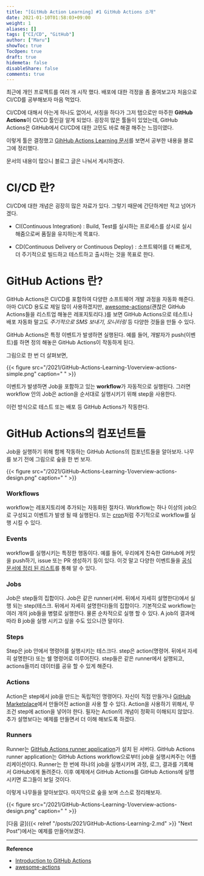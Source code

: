 ```yaml
---
title: "[GitHub Action Learning] #1 GitHub Actions 소개"
date: 2021-01-10T01:58:03+09:00
weight: 1
aliases: []
tags: ["CI/CD", "GitHub"]
author: ["Maru"]
showToc: true
TocOpen: true
draft: true
hidemeta: false
disableShare: false
comments: true
---
```


최근에 개인 프로젝트를 여러 개 시작 했다. 배포에 대한 걱정을 좀 줄여보고자 처음으로 CI/CD를 공부해보자 마음 먹었다.

CI/CD에 대해서 아는게 하나도 없어서, 서칭을 하다가 그저 탭으로만 마주한 **GitHub Actions**이 CI/CD 툴인걸 알게 되었다. 굉장히 많은 툴들이 있었는데, GitHub Actions은 GitHub에서 CI/CD에 대한 고민도 바로 해결 해주는 느낌이였다.

이렇게 툴은 결정했고 [GihHub Actions Learning 문서](https://docs.github.com/en/free-pro-team@latest/actions/learn-github-actions)를 보면서 공부한 내용을 블로그에 정리했다.

문서의 내용이 많으니 블로그 글은 나눠서 게시하겠다.

# CI/CD 란?

CI/CD에 대한 개념은 굉장히 많은 자료가 있다. 그렇기 때문에 간단하게만 적고 넘어가겠다.

- CI(Continuous Integration) : Build, Test를 실시하는 프로세스를 상시로 실시 해줌으로써 품질을 유지하는게 목표다.

- CD(Continuous Delivery or Continuous Deploy) : 소프트웨어를 더 빠르게, 더 주기적으로 빌드하고 테스트하고 출시하는 것을 목표로 한다.

# GitHub Actions 란?

GitHub Actions은 CI/CD를 포함하여 다양한 소프트웨어 개발 과정을 자동화 해준다. 아마 CI/CD 용도로 제일 많이 사용하겠지만, [awesome-actions](https://github.com/sdras/awesome-actions)(괜찮은 GitHub Actions들을 리스트업 해놓은 레포지토리다.)를 보면 GitHub Actions으로 테스트나 배포 자동화 말고도 _주기적으로 SMS 보내기_, _모니터링_ 등 다양한 것들을 만들 수 있다.

GitHub Actions은 특정 이벤트가 발생하면 실행된다. 예를 들어, 개발자가 push(이벤트)를 하면 정의 해놓은 GitHub Actions이 작동하게 된다.

그림으로 한 번 더 살펴보면,

{{< figure src="/2021/GitHub-Actions-Learning-1/overview-actions-simple.png" caption=" " >}}

이벤트가 발생하면 Job을 포함하고 있는 **workflow**가 자동적으로 실행된다. 그러면 workflow 안의 Job은 action을 순서대로 실행시키기 위해 step을 사용한다.

이런 방식으로 테스트 또는 배포 등 GitHub Actions가 작동한다.

# GitHub Actions의 컴포넌트들

Job을 실행하기 위해 함께 작동하는 GitHub Actions의 컴포넌트들을 알아보자. 나무를 보기 전에 그림으로 숲을 한 번 보자.

{{< figure src="/2021/GitHub-Actions-Learning-1/overview-actions-design.png" caption=" " >}}

### Workflows

workflow는 레포지토리에 추가되는 자동화된 절차다.
Workflow는 하나 이상의 job으로 구성되고 이벤트가 발생 될 때 실행된다. 또는 [cron](https://en.wikipedia.org/wiki/Cron)처럼 주기적으로 workflow를 실행 시킬 수 있다.

### Events

workflow를 실행시키는 특정한 행동이다.
예를 들어, 우리에게 친숙한 GitHub에 커밋을 push하기, issue 또는 PR 생성하기 등이 있다. 이것 말고 다양한 이벤트들을 [공식 문서에 정리 된 리스트](https://docs.github.com/en/free-pro-team@latest/actions/reference/events-that-trigger-workflows)를 통해 알 수 있다.

### Jobs

Job은 step들의 집합이다.
Job은 같은 runner(서버. 뒤에서 자세히 설명한다)에서 실행 되는 step(테스크. 뒤에서 자세히 설명한다)들의 집합이다.
기본적으로 workflow는 여러 개의 job들을 병렬로 실행한다. 물론 순차적으로 실행 할 수 있다. A job의 결과에 따라 B job을 실행 시키고 싶을 수도 있으니깐 말이다.

### Steps

Step은 job 안에서 명령어를 실행시키는 테스크다.
step은 action(명령어. 뒤에서 자세히 설명한다) 또는 쉘 명령어로 이루어진다. step들은 같은 runner에서 실행되고, actions들끼리 데이터를 공유 할 수 있게 해준다.

### Actions

Action은 step에서 job을 만드는 독립적인 명령어다.
자신이 직접 만들거나 [GitHub Marketplace](https://github.com/marketplace?type=actions)에서 만들어진 action을 사용 할 수 있다. Action을 사용하기 위해서, 무조건 step에 action을 넣어야 한다.
필자는 Action의 개념이 정확히 이해되지 않았다. 추가 설명보다는 예제를 만들면서 더 이해 해보도록 하겠다.

### Runners

Runner는 [GitHub Actions runner application](https://github.com/actions/runner)가 설치 된 서버다.
GitHub Actions runner application는 GitHub Actions workflow으로부터 job을 실행시켜주는 어플리케이션이다.
Runner는 한 번에 하나의 job을 실행시키며 과정, 로그, 결과를 기록해서 GitHub에게 돌려준다. 이후 예제에서 GitHub Actions를 GitHub Actions에 실행시키면 로그들이 보일 것이다.

이렇게 나무들을 알아보았다. 마지막으로 숲을 보며 스스로 정리해보자.

{{< figure src="/2021/GitHub-Actions-Learning-1/overview-actions-design.png" caption=" " >}}

[다음 글]({{< relref "/posts/2021/GitHub-Actions-Learning-2.md" >}} "Next Post")에서는 예제를 만들어보겠다.

---

**Reference**

- [Introduction to GitHub Actions](https://docs.github.com/en/free-pro-team@latest/actions/learn-github-actions/introduction-to-github-actions#the-components-of-github-actions)
- [awesome-actions](https://github.com/sdras/awesome-actions)
